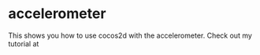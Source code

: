 accelerometer
=============
This shows you how to use cocos2d with the accelerometer. Check out my tutorial at <coming soon>
